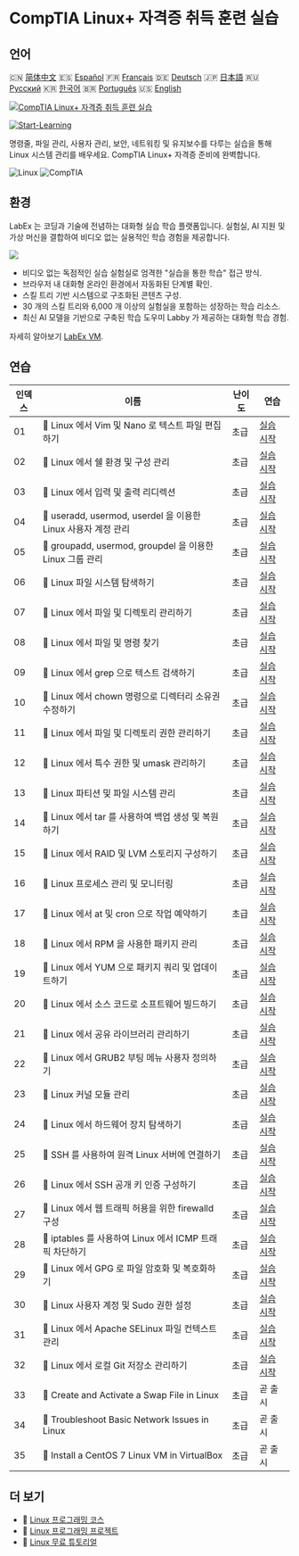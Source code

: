# CompTIA Linux+ 자격증 취득 훈련 실습

## 언어

🇨🇳 [简体中文](README_zh.md) 🇪🇸 [Español](README_es.md) 🇫🇷 [Français](README_fr.md) 🇩🇪 [Deutsch](README_de.md) 🇯🇵 [日本語](README_ja.md) 🇷🇺 [Русский](README_ru.md) 🇰🇷 [한국어](README_ko.md) 🇧🇷 [Português](README_pt.md) 🇺🇸 [English](README.md) 

[![CompTIA Linux+ 자격증 취득 훈련 실습](https://cover-creator.labex.io/comptia-linux-plus-training-labs.png?lang=ko)](https://labex.io/ko/courses/comptia-linux-plus-training-labs)

[![Start-Learning](https://img.shields.io/badge/Start-Learning-whitesmoke?style=for-the-badge)](https://labex.io/ko/courses/comptia-linux-plus-training-labs)

명령줄, 파일 관리, 사용자 관리, 보안, 네트워킹 및 유지보수를 다루는 실습을 통해 Linux 시스템 관리를 배우세요. CompTIA Linux+ 자격증 준비에 완벽합니다.

![Linux](https://img.shields.io/badge/Linux-whitesmoke?style=for-the-badge&logo=linux)
![CompTIA](https://img.shields.io/badge/CompTIA-whitesmoke?style=for-the-badge&logo=comptia)


## 환경

LabEx 는 코딩과 기술에 전념하는 대화형 실습 학습 플랫폼입니다. 실험실, AI 지원 및 가상 머신을 결합하여 비디오 없는 실용적인 학습 경험을 제공합니다.

![](https://tutorial-screenshot.getvm.io/images/vm-1725247253.png)

- 비디오 없는 독점적인 실습 실험실로 엄격한 "실습을 통한 학습" 접근 방식.
- 브라우저 내 대화형 온라인 환경에서 자동화된 단계별 확인.
- 스킬 트리 기반 시스템으로 구조화된 콘텐츠 구성.
- 30 개의 스킬 트리와 6,000 개 이상의 실험실을 포함하는 성장하는 학습 리소스.
- 최신 AI 모델을 기반으로 구축된 학습 도우미 Labby 가 제공하는 대화형 학습 경험.

자세히 알아보기 [LabEx VM](https://support.labex.io/using-labex/virtual-machine).

## 연습

|   인덱스 | 이름                                                          | 난이도   | 연습                                                                                                                                           |
|----------|---------------------------------------------------------------|----------|------------------------------------------------------------------------------------------------------------------------------------------------|
|       01 | 📖 Linux 에서 Vim 및 Nano 로 텍스트 파일 편집하기             | 초급     | <a target='_blank' href='https://labex.io/ko/tutorials/linux-edit-text-files-in-linux-with-vim-and-nano-591076'>실습 시작</a>                  |
|       02 | 📖 Linux 에서 쉘 환경 및 구성 관리                            | 초급     | <a target='_blank' href='https://labex.io/ko/tutorials/linux-manage-shell-environment-and-configuration-in-linux-590838'>실습 시작</a>         |
|       03 | 📖 Linux 에서 입력 및 출력 리디렉션                           | 초급     | <a target='_blank' href='https://labex.io/ko/tutorials/linux-redirecting-input-and-output-in-linux-590840'>실습 시작</a>                       |
|       04 | 📖 useradd, usermod, userdel 을 이용한 Linux 사용자 계정 관리 | 초급     | <a target='_blank' href='https://labex.io/ko/tutorials/linux-manage-linux-user-accounts-with-useradd-usermod-and-userdel-590837'>실습 시작</a> |
|       05 | 📖 groupadd, usermod, groupdel 을 이용한 Linux 그룹 관리      | 초급     | <a target='_blank' href='https://labex.io/ko/tutorials/linux-manage-linux-groups-with-groupadd-usermod-and-groupdel-590836'>실습 시작</a>      |
|       06 | 📖 Linux 파일 시스템 탐색하기                                 | 초급     | <a target='_blank' href='https://labex.io/ko/tutorials/linux-navigate-the-filesystem-in-linux-590971'>실습 시작</a>                            |
|       07 | 📖 Linux 에서 파일 및 디렉토리 관리하기                       | 초급     | <a target='_blank' href='https://labex.io/ko/tutorials/linux-manage-files-and-directories-in-linux-590835'>실습 시작</a>                       |
|       08 | 📖 Linux 에서 파일 및 명령 찾기                               | 초급     | <a target='_blank' href='https://labex.io/ko/tutorials/linux-find-files-and-commands-in-linux-590834'>실습 시작</a>                            |
|       09 | 📖 Linux 에서 grep 으로 텍스트 검색하기                       | 초급     | <a target='_blank' href='https://labex.io/ko/tutorials/linux-search-text-with-grep-in-linux-590841'>실습 시작</a>                              |
|       10 | 📖 Linux 에서 chown 명령으로 디렉터리 소유권 수정하기         | 초급     | <a target='_blank' href='https://labex.io/ko/tutorials/linux-modify-directory-ownership-with-chown-in-linux-590847'>실습 시작</a>              |
|       11 | 📖 Linux 에서 파일 및 디렉토리 권한 관리하기                  | 초급     | <a target='_blank' href='https://labex.io/ko/tutorials/linux-manage-file-and-directory-permissions-in-linux-590844'>실습 시작</a>              |
|       12 | 📖 Linux 에서 특수 권한 및 umask 관리하기                     | 초급     | <a target='_blank' href='https://labex.io/ko/tutorials/linux-manage-special-permissions-and-umask-in-linux-590846'>실습 시작</a>               |
|       13 | 📖 Linux 파티션 및 파일 시스템 관리                           | 초급     | <a target='_blank' href='https://labex.io/ko/tutorials/linux-manage-linux-partitions-and-filesystems-590845'>실습 시작</a>                     |
|       14 | 📖 Linux 에서 tar 를 사용하여 백업 생성 및 복원하기           | 초급     | <a target='_blank' href='https://labex.io/ko/tutorials/linux-create-and-restore-a-backup-with-tar-in-linux-590843'>실습 시작</a>               |
|       15 | 📖 Linux 에서 RAID 및 LVM 스토리지 구성하기                   | 초급     | <a target='_blank' href='https://labex.io/ko/tutorials/linux-configure-raid-and-lvm-storage-in-linux-590842'>실습 시작</a>                     |
|       16 | 📖 Linux 프로세스 관리 및 모니터링                            | 초급     | <a target='_blank' href='https://labex.io/ko/tutorials/linux-manage-and-monitor-linux-processes-590864'>실습 시작</a>                          |
|       17 | 📖 Linux 에서 at 및 cron 으로 작업 예약하기                   | 초급     | <a target='_blank' href='https://labex.io/ko/tutorials/linux-schedule-tasks-with-at-and-cron-in-linux-590870'>실습 시작</a>                    |
|       18 | 📖 Linux 에서 RPM 을 사용한 패키지 관리                       | 초급     | <a target='_blank' href='https://labex.io/ko/tutorials/rhel-managing-packages-with-rpm-in-linux-590868'>실습 시작</a>                          |
|       19 | 📖 Linux 에서 YUM 으로 패키지 쿼리 및 업데이트하기            | 초급     | <a target='_blank' href='https://labex.io/ko/tutorials/rhel-query-and-update-packages-with-yum-in-linux-590869'>실습 시작</a>                  |
|       20 | 📖 Linux 에서 소스 코드로 소프트웨어 빌드하기                 | 초급     | <a target='_blank' href='https://labex.io/ko/tutorials/linux-build-software-from-source-code-in-linux-590853'>실습 시작</a>                    |
|       21 | 📖 Linux 에서 공유 라이브러리 관리하기                        | 초급     | <a target='_blank' href='https://labex.io/ko/tutorials/linux-manage-shared-libraries-in-linux-590867'>실습 시작</a>                            |
|       22 | 📖 Linux 에서 GRUB2 부팅 메뉴 사용자 정의하기                 | 초급     | <a target='_blank' href='https://labex.io/ko/tutorials/linux-customize-the-grub2-boot-menu-in-linux-590859'>실습 시작</a>                      |
|       23 | 📖 Linux 커널 모듈 관리                                       | 초급     | <a target='_blank' href='https://labex.io/ko/tutorials/linux-manage-kernel-modules-in-linux-590865'>실습 시작</a>                              |
|       24 | 📖 Linux 에서 하드웨어 장치 탐색하기                          | 초급     | <a target='_blank' href='https://labex.io/ko/tutorials/linux-explore-hardware-devices-in-linux-590861'>실습 시작</a>                           |
|       25 | 📖 SSH 를 사용하여 원격 Linux 서버에 연결하기                 | 초급     | <a target='_blank' href='https://labex.io/ko/tutorials/linux-connect-to-a-remote-linux-server-using-ssh-590857'>실습 시작</a>                  |
|       26 | 📖 Linux 에서 SSH 공개 키 인증 구성하기                       | 초급     | <a target='_blank' href='https://labex.io/ko/tutorials/linux-configure-ssh-public-key-authentication-in-linux-590855'>실습 시작</a>            |
|       27 | 📖 Linux 에서 웹 트래픽 허용을 위한 firewalld 구성            | 초급     | <a target='_blank' href='https://labex.io/ko/tutorials/linux-configure-firewalld-to-allow-web-traffic-in-linux-590854'>실습 시작</a>           |
|       28 | 📖 iptables 를 사용하여 Linux 에서 ICMP 트래픽 차단하기       | 초급     | <a target='_blank' href='https://labex.io/ko/tutorials/linux-block-icmp-traffic-in-linux-using-iptables-590852'>실습 시작</a>                  |
|       29 | 📖 Linux 에서 GPG 로 파일 암호화 및 복호화하기                | 초급     | <a target='_blank' href='https://labex.io/ko/tutorials/linux-encrypt-and-decrypt-files-with-gpg-in-linux-590860'>실습 시작</a>                 |
|       30 | 📖 Linux 사용자 계정 및 Sudo 권한 설정                        | 초급     | <a target='_blank' href='https://labex.io/ko/tutorials/linux-configure-user-accounts-and-sudo-privileges-in-linux-590856'>실습 시작</a>        |
|       31 | 📖 Linux 에서 Apache SELinux 파일 컨텍스트 관리               | 초급     | <a target='_blank' href='https://labex.io/ko/tutorials/linux-manage-selinux-file-contexts-for-apache-in-linux-590866'>실습 시작</a>            |
|       32 | 📖 Linux 에서 로컬 Git 저장소 관리하기                        | 초급     | <a target='_blank' href='https://labex.io/ko/tutorials/linux-manage-a-local-git-repository-in-linux-590863'>실습 시작</a>                      |
|       33 | 📖 Create and Activate a Swap File in Linux                   | 초급     | 곧 출시                                                                                                                                        |
|       34 | 📖 Troubleshoot Basic Network Issues in Linux                 | 초급     | 곧 출시                                                                                                                                        |
|       35 | 📖 Install a CentOS 7 Linux VM in VirtualBox                  | 초급     | 곧 출시                                                                                                                                        |

## 더 보기

- 🔗 [Linux 프로그래밍 코스](https://github.com/labex-labs/awesome-programming-courses)
- 🔗 [Linux 프로그래밍 프로젝트](https://github.com/labex-labs/awesome-programming-projects)
- 🔗 [Linux 무료 튜토리얼](https://github.com/labex-labs/linux-free-tutorials)

